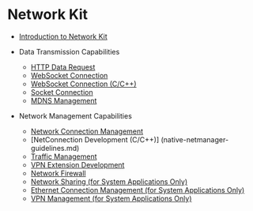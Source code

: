 # Network Kit

- [Introduction to Network Kit](net-mgmt-overview.md)

- Data Transmission Capabilities<!--network-kit-data-transmission-->
    - [HTTP Data Request](http-request.md)
    - [WebSocket Connection](websocket-connection.md)
    - [WebSocket Connection (C/C++)](native-websocket-guidelines.md)
    - [Socket Connection](socket-connection.md)
    - [MDNS Management](net-mdns.md)

- Network Management Capabilities<!--network-kit-network-management-->
    - [Network Connection Management](net-connection-manager.md)
    - [NetConnection Development (C/C++)] (native-netmanager-guidelines.md)
    - [Traffic Management](net-statistics.md)
    - [VPN Extension Development](net-vpnExtension.md)
    - [Network Firewall](net-netfirewall.md)
    <!--Del-->
    - [Network Sharing (for System Applications Only)](net-sharing.md)
    - [Ethernet Connection Management (for System Applications Only)](net-ethernet.md)  
    - [VPN Management (for System Applications Only)](net-vpn.md)
    <!--DelEnd-->
